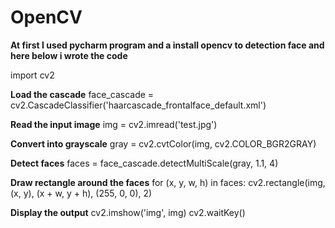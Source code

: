 # OpenCV
**At first I used pycharm  program and a install opencv to detection face and here below i wrote the code**


import cv2

**Load the cascade**
face_cascade = cv2.CascadeClassifier('haarcascade_frontalface_default.xml')

**Read the input image**
img = cv2.imread('test.jpg')

**Convert into grayscale**
gray = cv2.cvtColor(img, cv2.COLOR_BGR2GRAY)

**Detect faces**
faces = face_cascade.detectMultiScale(gray, 1.1, 4)

**Draw rectangle around the faces**
for (x, y, w, h) in faces:
    cv2.rectangle(img, (x, y), (x + w, y + h), (255, 0, 0), 2)

**Display the output**
cv2.imshow('img', img)
cv2.waitKey()
